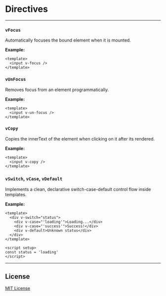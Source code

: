# Directives

---

### `vFocus`
Automatically focuses the bound element when it is mounted.

**Example:**
```vue
<template>
  <input v-focus />
</template>
```

### `vUnFocus`
Removes focus from an element programmatically.

**Example:**
```vue
<template>
  <input v-un-focus />
</template>
```

### `vCopy`
Copies the innerText of the element when clicking on it after its rendered.

**Example:**
```vue
<template>
  <input v-copy />
</template>
```

### `vSwitch`, `vCase`, `vDefault`
Implements a clean, declarative switch-case-default control flow inside templates.

**Example:**
```vue
<template>
  <div v-switch="status">
    <div v-case="'loading'">Loading...</div>
    <div v-case="'success'">Success!</div>
    <div v-default>Unknown status</div>
  </div>
</template>

<script setup>
const status = 'loading'
</script>
```

---

## License
[MIT License](https://github.com/MarlonWiss2212/vue-directives/blob/main/LICENSE)